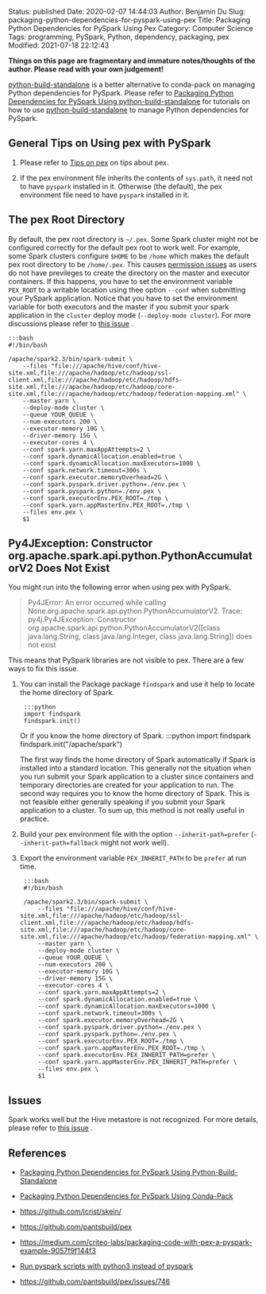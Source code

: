 Status: published
Date: 2020-02-07 14:44:03
Author: Benjamin Du
Slug: packaging-python-dependencies-for-pyspark-using-pex
Title: Packaging Python Dependencies for PySpark Using Pex
Category: Computer Science
Tags: programming, PySpark, Python, dependency, packaging, pex
Modified: 2021-07-18 22:12:43

**Things on this page are fragmentary and immature notes/thoughts of the author. Please read with your own judgement!**

[python-build-standalone](https://github.com/indygreg/python-build-standalone)
is a better alternative to conda-pack on managing Python dependencies for PySpark.
Please refer to 
[Packaging Python Dependencies for PySpark Using python-build-standalone](http://www.legendu.net/en/blog/packaging-Python-Dependencies-for-PySpark-Using-python-build-standalone)
for tutorials on how to use
[python-build-standalone](https://github.com/indygreg/python-build-standalone)
to manage Python dependencies for PySpark.

## General Tips on Using pex with PySpark

1. Please refer to [Tips on pex](http://www.legendu.net/misc/blog/tips-on-pex/)
    on tips about pex.

2. If the pex environment file inherits the contents of `sys.path`,
    it need not to have `pyspark` installed in it. 
    Otherwise (the default), 
    the pex environment file need to have `pyspark` installed in it. 

## The pex Root Directory

By default,
the pex root directory is `~/.pex`.
Some Spark cluster might not be configured correctly 
for the default pex root to work well.
For example,
some Spark clusters configure `$HOME` to be `/home`
which makes the default pex root directory to be `/home/.pex`.
This causes [permission issues](https://github.com/pantsbuild/pex/issues/359)
as users do not have previleges to create the directory on the master and executor containers.
If this happens, 
you have to set the environment variable `PEX_ROOT` 
to a writable location using thee option `--conf` 
when submitting your PySpark application.
Notice that you have to set the environment variable 
for both executors and the master 
if you submit your spark application in the `cluster` deploy mode (`--deploy-mode cluster`).
For more discussions please refer to
[this issue](https://github.com/pantsbuild/pex/issues/905)
.

    :::bash
    #!/bin/bash

    /apache/spark2.3/bin/spark-submit \
        --files "file:///apache/hive/conf/hive-site.xml,file:///apache/hadoop/etc/hadoop/ssl-client.xml,file:///apache/hadoop/etc/hadoop/hdfs-site.xml,file:///apache/hadoop/etc/hadoop/core-site.xml,file:///apache/hadoop/etc/hadoop/federation-mapping.xml" \
        --master yarn \
        --deploy-mode cluster \
        --queue YOUR_QUEUE \
        --num-executors 200 \
        --executor-memory 10G \
        --driver-memory 15G \
        --executor-cores 4 \
        --conf spark.yarn.maxAppAttempts=2 \
        --conf spark.dynamicAllocation.enabled=true \
        --conf spark.dynamicAllocation.maxExecutors=1000 \
        --conf spark.network.timeout=300s \
        --conf spark.executor.memoryOverhead=2G \
        --conf spark.pyspark.driver.python=./env.pex \
        --conf spark.pyspark.python=./env.pex \
        --conf spark.executorEnv.PEX_ROOT=./tmp \
        --conf spark.yarn.appMasterEnv.PEX_ROOT=./tmp \
        --files env.pex \
        $1

## Py4JException: Constructor org.apache.spark.api.python.PythonAccumulatorV2 Does Not Exist

You might run into the following error when using pex with PySpark.

> Py4JError: An error occurred while calling None.org.apache.spark.api.python.PythonAccumulatorV2. Trace:
> py4j.Py4JException: Constructor org.apache.spark.api.python.PythonAccumulatorV2([class java.lang.String, class java.lang.Integer, class java.lang.String]) does not exist

This means that PySpark libraries are not visible to pex. 
There are a few ways to fix this issue.

1. You can install the Package package `findspark`
    and use it help to locate the home directory of Spark. 

        :::python
        import findspark
        findspark.init()

    Or if you know the home directory of Spark.
        :::python
        import findspark
        findspark.init("/apache/spark")

    The first way finds the home directory of Spark automatically 
    if Spark is installed into a standard location. 
    This generally not the situation when you run submit your Spark application to a cluster 
    since containers and temporary directories are created for your application to run.
    The second way requires you to know the home directory of Spark.
    This is not feasible either generally speaking if you submit your Spark application to a cluster.
    To sum up, 
    this method is not really useful in practice.

2. Build your pex environment file with the option `--inherit-path=prefer`
    (`--inherit-path=fallback` might not work well).

3. Export the environment variable `PEX_INHERIT_PATH` to be `prefer` at run time.

        :::bash
        #!/bin/bash

        /apache/spark2.3/bin/spark-submit \
            --files "file:///apache/hive/conf/hive-site.xml,file:///apache/hadoop/etc/hadoop/ssl-client.xml,file:///apache/hadoop/etc/hadoop/hdfs-site.xml,file:///apache/hadoop/etc/hadoop/core-site.xml,file:///apache/hadoop/etc/hadoop/federation-mapping.xml" \
            --master yarn \
            --deploy-mode cluster \
            --queue YOUR_QUEUE \
            --num-executors 200 \
            --executor-memory 10G \
            --driver-memory 15G \
            --executor-cores 4 \
            --conf spark.yarn.maxAppAttempts=2 \
            --conf spark.dynamicAllocation.enabled=true \
            --conf spark.dynamicAllocation.maxExecutors=1000 \
            --conf spark.network.timeout=300s \
            --conf spark.executor.memoryOverhead=2G \
            --conf spark.pyspark.driver.python=./env.pex \
            --conf spark.pyspark.python=./env.pex \
            --conf spark.executorEnv.PEX_ROOT=./tmp \
            --conf spark.yarn.appMasterEnv.PEX_ROOT=./tmp \
            --conf spark.executorEnv.PEX_INHERIT_PATH=prefer \
            --conf spark.yarn.appMasterEnv.PEX_INHERIT_PATH=prefer \
            --files env.pex \
            $1

## Issues

Spark works well but the Hive metastore is not recognized.
For more details,
please refer to 
[this issue](https://github.com/pantsbuild/pex/issues/904)
.

## References

- [Packaging Python Dependencies for PySpark Using Python-Build-Standalone](http://www.legendu.net/en/blog/packaging-Python-Dependencies-for-PySpark-Using-python-build-standalone)

- [Packaging Python Dependencies for PySpark Using Conda-Pack](http://www.legendu.net/en/blog/packaging-python-dependencies-for-pyspark-using-conda-pack)

- https://github.com/jcrist/skein/

- https://github.com/pantsbuild/pex

- https://medium.com/criteo-labs/packaging-code-with-pex-a-pyspark-example-9057f9f144f3

- [Run pyspark scripts with python3 instead of pyspark](https://hang-hu.github.io/spark/2018/10/31/Run-pyspark-scripts-with-python3-instead-of-pyspark.html)

- https://github.com/pantsbuild/pex/issues/746